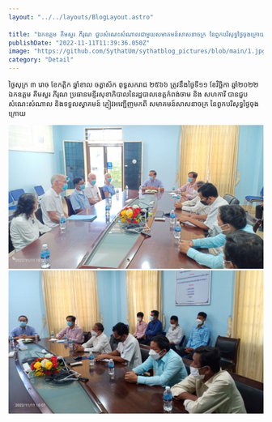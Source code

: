 ```yaml
---
layout: "../../layouts/BlogLayout.astro"

title: "ឯកឧត្តម គីមសួរ ភីរុណ ជួបសំណេះសំណាលជាមួយសមាគមន៍សាសនាចក្រ នៃពួកបរិសុទ្ធថ្ងៃចុងក្រោយ"
publishDate: "2022-11-11T11:39:36.050Z"
image: "https://github.com/SythatUm/sythatblog_pictures/blob/main/1.jpg?raw=true"
category: "Detail"
---
```


ថ្ងៃសុក្រ ៣ រោច ខែកត្តិក ឆ្នាំខាល ចត្វាស័ក ពុទ្ធសករាជ ២៥៦៦ ត្រូវនឹងថ្ងៃទី១១ ខែវិច្ឆិកា ឆ្នាំ២០២២ ឯកឧត្តម គីមសួរ ភីរុណ ប្រធានមន្ទីរសុខាភិបាលនៃរដ្ឋបាលខេត្តកំពង់ចាម និង សហការី បានជួបសំណេះសំណាល និងទទួលស្វាគមន៍ ភ្ញៀវអញ្ជើញមកពី សមាគមន៍សាសនាចក្រ នៃពួកបរិសុទ្ធថ្ងៃចុងក្រោយ

<img src='https://github.com/SythatUm/sythatblog_pictures/blob/main/4.jpg?raw=true' />

<img src='https://github.com/SythatUm/sythatblog_pictures/blob/d99475664a452f7b816e93a81b10e6188d5e6fc0/5.jpg?raw=true' />
